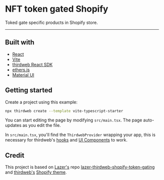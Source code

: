 # NFT token gated Shopify

Toked gate specific products in Shopify store.

---

## Built with

- [React](https://reactjs.org/)
- [Vite](https://vitejs.dev/)
- [thirdweb React SDK](https://portal.thirdweb.com/react)
- [ethers.js](https://docs.ethers.org/v5/)
- [Material UI](https://mui.com/)

## Getting started

Create a project using this example:

```bash
npx thirdweb create --template vite-typescript-starter
```

You can start editing the page by modifying `src/main.tsx`. The page auto-updates as you edit the file.

In `src/main.tsx`, you'll find the `ThirdwebProvider` wrapping your app, this is necessary for thirdweb's [hooks](https://portal.thirdweb.com/react) and
[UI Components](https://portal.thirdweb.com/ui-components) to work.

## Credit

This project is based on [Lazer's](https://www.lazertechnologies.com/) repo [lazer-thirdweb-shopify-token-gating](https://github.com/LazerTechnologies/lazer-thirdweb-shopify-token-gating) and [thirdweb's](https://thirdweb.com/) [Shopify theme](https://github.com/thirdweb-dev/shopify-thirdweb-theme).
